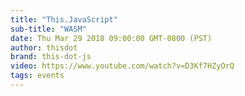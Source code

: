 ```yaml
---
title: "This.JavaScript"
sub-title: "WASM"
date: Thu Mar 29 2018 09:00:00 GMT-0800 (PST)
author: thisdot
brand: this-dot-js
video: https://www.youtube.com/watch?v=D3Kf7HZyOrQ
tags: events
---
```

